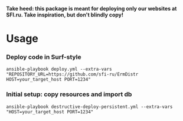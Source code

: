 **Take heed: this package is meant for deploying only our websites at SFI.ru. Take inspiration, but don't blindly copy!**

# Usage

### Deploy code in Surf-style

`ansible-playbook deploy.yml --extra-vars "REPOSITORY_URL=https://github.com/sfi-ru/ErmDistr HOST=your_target_host PORT=1234"`

### Initial setup: copy resources and import db

`ansible-playbook destructive-deploy-persistent.yml --extra-vars "HOST=your_target_host PORT=1234"`
